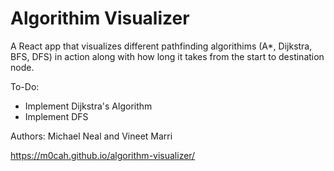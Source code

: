 # Algorithim Visualizer

A React app that visualizes different pathfinding algorithims (A*, Dijkstra, BFS, DFS) in action along with how long it takes from the start to destination node.

To-Do:
- Implement Dijkstra's Algorithm
- Implement DFS

Authors: Michael Neal and Vineet Marri

https://m0cah.github.io/algorithm-visualizer/ 
